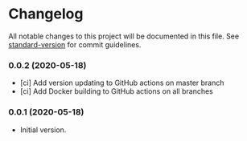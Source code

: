 # Changelog

All notable changes to this project will be documented in this file. See [standard-version](https://github.com/conventional-changelog/standard-version) for commit guidelines.

### 0.0.2 (2020-05-18)

* [ci] Add version updating to GitHub actions on master branch
* [ci] Add Docker building to GitHub actions on all branches

### 0.0.1 (2020-05-18)

* Initial version.
